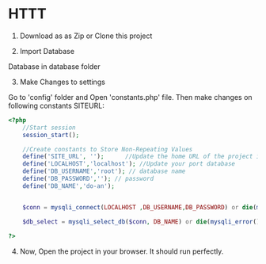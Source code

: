 # HTTT
1. Download as as Zip or Clone this project

2. Import Database

Database in database folder

3. Make Changes to settings

Go to 'config' folder and Open 'constants.php' file. Then make changes on following constants
SITEURL:
```php
<?php 
    //Start session
    session_start();

    //Create constants to Store Non-Repeating Values
    define('SITE_URL', '');      //Update the home URL of the project if you have changed folder name 
    define('LOCALHOST','localhost'); //Update your port database
    define('DB_USERNAME','root'); // database name
    define('DB_PASSWORD',''); // password
    define('DB_NAME','do-an');


    $conn = mysqli_connect(LOCALHOST ,DB_USERNAME,DB_PASSWORD) or die(mysqli_error());  // Connect to database

    $db_select = mysqli_select_db($conn, DB_NAME) or die(mysqli_error());  //Selecting database
            
?>
```

4. Now, Open the project in your browser. It should run perfectly.

